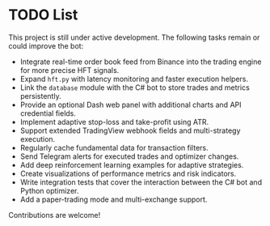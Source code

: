 # TODO List

This project is still under active development. The following tasks remain or could improve the bot:

- Integrate real-time order book feed from Binance into the trading engine for more precise HFT signals.
- Expand `hft.py` with latency monitoring and faster execution helpers.
- Link the `database` module with the C# bot to store trades and metrics persistently.
- Provide an optional Dash web panel with additional charts and API credential fields.
- Implement adaptive stop-loss and take-profit using ATR.
- Support extended TradingView webhook fields and multi-strategy execution.
- Regularly cache fundamental data for transaction filters.
- Send Telegram alerts for executed trades and optimizer changes.
- Add deep reinforcement learning examples for adaptive strategies.
- Create visualizations of performance metrics and risk indicators.
- Write integration tests that cover the interaction between the C# bot and Python optimizer.
- Add a paper-trading mode and multi-exchange support.

Contributions are welcome!
